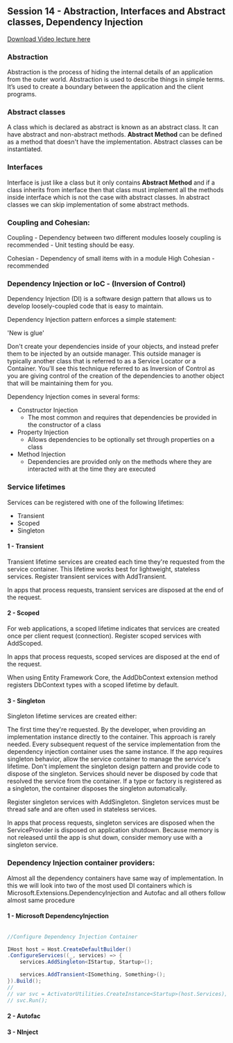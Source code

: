 ## Session 14 - Abstraction, Interfaces and Abstract classes, Dependency Injection

[Download Video lecture here](https://www.idrive.com/idrive/sh/sh?k=v9s1f5f2h5)

### Abstraction

Abstraction is the process of hiding the internal details of an application from the outer world. Abstraction is used to describe things in simple terms. It’s used to create a boundary between the application and the client programs.

### Abstract classes

A class which is declared as abstract is known as an abstract class. It can have abstract and non-abstract methods. **Abstract Method** can be defined as a method that doesn't have the implementation. Abstract classes can be instantiated.

### Interfaces

Interface is just like a class but it only contains **Abstract Method** and if a class inherits from interface then that class must implement all the methods inside interface which is not the case with abstract classes. In abstract classes we can skip implementation of some abstract methods.

### Coupling and Cohesian:

Coupling - Dependency between two different modules
loosely coupling is recommended - Unit testing should be easy.

Cohesian - Dependency of small items with in a module
High Cohesian - recommended

### Dependency Injection or IoC - (Inversion of Control)

Dependency Injection (DI) is a software design pattern that allows us to develop loosely-coupled code that is easy to maintain.

Dependency Injection pattern enforces a simple statement:

'New is glue'

Don't create your dependencies inside of your objects, and instead prefer them to be injected by an outside manager. This outside manager is typically another class that is referred to as a Service Locator or a Container. You'll see this technique referred to as Inversion of Control as you are giving control of the creation of the dependencies to another object that will be maintaining them for you.

Dependency Injection comes in several forms:

- Constructor Injection
  - The most common and requires that dependencies be provided in the constructor of a class
- Property Injection
  - Allows dependencies to be optionally set through properties on a class
- Method Injection
  - Dependencies are provided only on the methods where they are interacted with at the time they are executed

### Service lifetimes

Services can be registered with one of the following lifetimes:

- Transient
- Scoped
- Singleton

#### 1 - Transient

Transient lifetime services are created each time they're requested from the service container. This lifetime works best for lightweight, stateless services. Register transient services with AddTransient.

In apps that process requests, transient services are disposed at the end of the request.

#### 2 - Scoped

For web applications, a scoped lifetime indicates that services are created once per client request (connection). Register scoped services with AddScoped.

In apps that process requests, scoped services are disposed at the end of the request.

When using Entity Framework Core, the AddDbContext extension method registers DbContext types with a scoped lifetime by default.

#### 3 - Singleton

Singleton lifetime services are created either:

The first time they're requested.
By the developer, when providing an implementation instance directly to the container. This approach is rarely needed.
Every subsequent request of the service implementation from the dependency injection container uses the same instance. If the app requires singleton behavior, allow the service container to manage the service's lifetime. Don't implement the singleton design pattern and provide code to dispose of the singleton. Services should never be disposed by code that resolved the service from the container. If a type or factory is registered as a singleton, the container disposes the singleton automatically.

Register singleton services with AddSingleton. Singleton services must be thread safe and are often used in stateless services.

In apps that process requests, singleton services are disposed when the ServiceProvider is disposed on application shutdown. Because memory is not released until the app is shut down, consider memory use with a singleton service.

### Dependency Injection container providers:

Almost all the dependency containers have same way of implementation. In this we will look into two of the most used DI containers which is Microsoft.Extensions.DependencyInjection and Autofac and all others follow almost same procedure

#### 1 - Microsoft DependencyInjection

```csharp

//Configure Dependency Injection Container

IHost host = Host.CreateDefaultBuilder()
.ConfigureServices((_, services) => {
    services.AddSingleton<IStartup, Startup>();

    services.AddTransient<ISomething, Something>();
}).Build();
//
// var svc = ActivatorUtilities.CreateInstance<Startup>(host.Services);
// svc.Run();

```

#### 2 - Autofac

#### 3 - NInject

